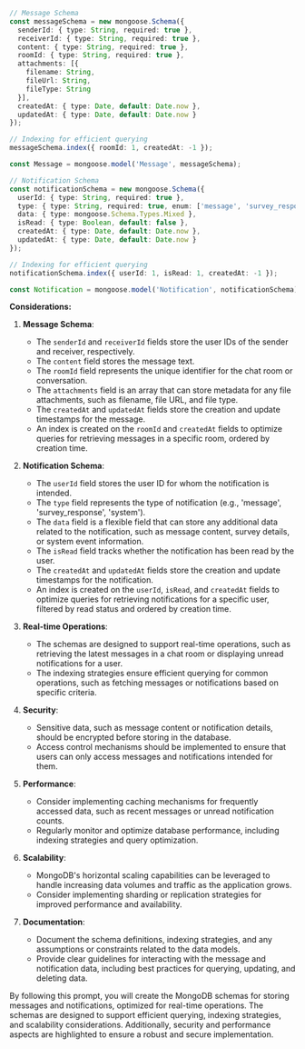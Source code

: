 ```typescript
// Message Schema
const messageSchema = new mongoose.Schema({
  senderId: { type: String, required: true },
  receiverId: { type: String, required: true },
  content: { type: String, required: true },
  roomId: { type: String, required: true },
  attachments: [{
    filename: String,
    fileUrl: String,
    fileType: String
  }],
  createdAt: { type: Date, default: Date.now },
  updatedAt: { type: Date, default: Date.now }
});

// Indexing for efficient querying
messageSchema.index({ roomId: 1, createdAt: -1 });

const Message = mongoose.model('Message', messageSchema);

// Notification Schema
const notificationSchema = new mongoose.Schema({
  userId: { type: String, required: true },
  type: { type: String, required: true, enum: ['message', 'survey_response', 'system'] },
  data: { type: mongoose.Schema.Types.Mixed },
  isRead: { type: Boolean, default: false },
  createdAt: { type: Date, default: Date.now },
  updatedAt: { type: Date, default: Date.now }
});

// Indexing for efficient querying
notificationSchema.index({ userId: 1, isRead: 1, createdAt: -1 });

const Notification = mongoose.model('Notification', notificationSchema);
```

**Considerations:**

1. **Message Schema**:
   - The `senderId` and `receiverId` fields store the user IDs of the sender and receiver, respectively.
   - The `content` field stores the message text.
   - The `roomId` field represents the unique identifier for the chat room or conversation.
   - The `attachments` field is an array that can store metadata for any file attachments, such as filename, file URL, and file type.
   - The `createdAt` and `updatedAt` fields store the creation and update timestamps for the message.
   - An index is created on the `roomId` and `createdAt` fields to optimize queries for retrieving messages in a specific room, ordered by creation time.

2. **Notification Schema**:
   - The `userId` field stores the user ID for whom the notification is intended.
   - The `type` field represents the type of notification (e.g., 'message', 'survey_response', 'system').
   - The `data` field is a flexible field that can store any additional data related to the notification, such as message content, survey details, or system event information.
   - The `isRead` field tracks whether the notification has been read by the user.
   - The `createdAt` and `updatedAt` fields store the creation and update timestamps for the notification.
   - An index is created on the `userId`, `isRead`, and `createdAt` fields to optimize queries for retrieving notifications for a specific user, filtered by read status and ordered by creation time.

3. **Real-time Operations**:
   - The schemas are designed to support real-time operations, such as retrieving the latest messages in a chat room or displaying unread notifications for a user.
   - The indexing strategies ensure efficient querying for common operations, such as fetching messages or notifications based on specific criteria.

4. **Security**:
   - Sensitive data, such as message content or notification details, should be encrypted before storing in the database.
   - Access control mechanisms should be implemented to ensure that users can only access messages and notifications intended for them.

5. **Performance**:
   - Consider implementing caching mechanisms for frequently accessed data, such as recent messages or unread notification counts.
   - Regularly monitor and optimize database performance, including indexing strategies and query optimization.

6. **Scalability**:
   - MongoDB's horizontal scaling capabilities can be leveraged to handle increasing data volumes and traffic as the application grows.
   - Consider implementing sharding or replication strategies for improved performance and availability.

7. **Documentation**:
   - Document the schema definitions, indexing strategies, and any assumptions or constraints related to the data models.
   - Provide clear guidelines for interacting with the message and notification data, including best practices for querying, updating, and deleting data.

By following this prompt, you will create the MongoDB schemas for storing messages and notifications, optimized for real-time operations. The schemas are designed to support efficient querying, indexing strategies, and scalability considerations. Additionally, security and performance aspects are highlighted to ensure a robust and secure implementation.